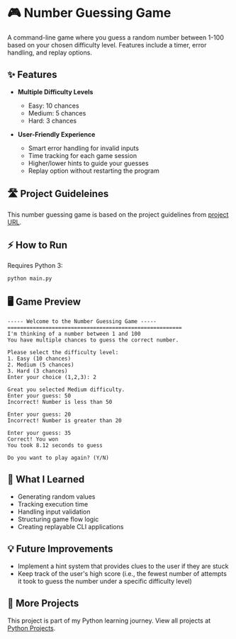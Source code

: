 # 🎮 Number Guessing Game

A command-line game where you guess a random number between 1-100 based on your chosen difficulty level. Features include a timer, error handling, and replay options.

## ✨ Features

- **Multiple Difficulty Levels**
  - Easy: 10 chances
  - Medium: 5 chances
  - Hard: 3 chances
  
- **User-Friendly Experience**
  - Smart error handling for invalid inputs
  - Time tracking for each game session
  - Higher/lower hints to guide your guesses
  - Replay option without restarting the program
 
## 🛣️ Project Guideleines
This number guessing game is based on the project guidelines from [project URL](https://roadmap.sh/projects/number-guessing-game).
 
## ⚡ How to Run

Requires Python 3:
```bash
python main.py
```

## 🖥️ Game Preview

```
----- Welcome to the Number Guessing Game -----
=======================================================
I'm thinking of a number between 1 and 100
You have multiple chances to guess the correct number.

Please select the difficulty level:
1. Easy (10 chances)
2. Medium (5 chances)
3. Hard (3 chances)
Enter your choice (1,2,3): 2

Great you selected Medium difficulty.
Enter your guess: 50
Incorrect! Number is less than 50

Enter your guess: 20
Incorrect! Number is greater than 20

Enter your guess: 35
Correct! You won
You took 8.12 seconds to guess

Do you want to play again? (Y/N)
```
## 🧠 What I Learned

- Generating random values
- Tracking execution time
- Handling input validation
- Structuring game flow logic
- Creating replayable CLI applications

## 💡 Future Improvements

- Implement a hint system that provides clues to the user if they are stuck
- Keep track of the user's high score (i.e., the fewest number of attempts it took to guess the number under a specific difficulty level)

## 🔗 More Projects

This project is part of my Python learning journey. View all projects at [Python Projects](https://github.com/codeWithHak/python-projects).
